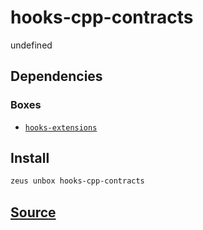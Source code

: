 
hooks-cpp-contracts
====================


undefined



## Dependencies
### Boxes
* [`hooks-extensions`](hooks-extensions.md)




## Install
```bash
zeus unbox hooks-cpp-contracts
```












## [Source](https://github.com/liquidapps-io/zeus-sdk/tree/master/boxes/groups/eos-sdk/hooks-cpp-contracts)